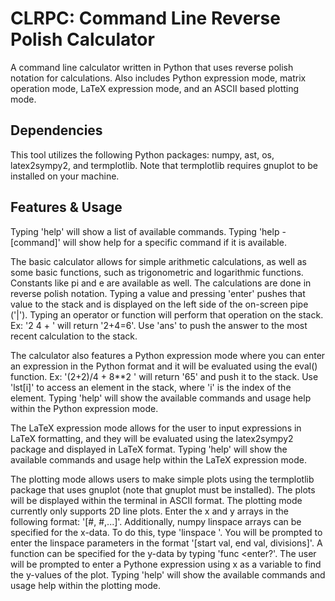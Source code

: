 # CLRPC: Command Line Reverse Polish Calculator
A command line calculator written in Python that uses reverse polish notation for calculations. Also includes Python expression mode, matrix operation mode, LaTeX expression mode, and an ASCII based plotting mode.

## Dependencies
This tool utilizes the following Python packages: numpy, ast, os, latex2sympy2, and termplotlib. Note that termplotlib requires gnuplot to be installed on your machine.

## Features & Usage
Typing 'help' will show a list of available commands. Typing 'help -[command]' will show help for a specific command if it is available.

The basic calculator allows for simple arithmetic calculations, as well as some basic functions, such as trigonometric and logarithmic functions. Constants like pi and e are available as well. The calculations are done in reverse polish notation. Typing a value and pressing 'enter' pushes that value to the stack and is displayed on the left side of the on-screen pipe ('|'). Typing an operator or function will perform that operation on the stack. Ex: '2 <enter> 4 <enter> + <enter>' will return '2+4=6'. Use 'ans' to push the answer to the most recent calculation to the stack.

The calculator also features a Python expression mode where you can enter an expression in the Python format and it will be evaluated using the eval() function. Ex: '(2+2)/4 + 8**2 <enter>' will return '65' and push it to the stack. Use 'lst[i]' to access an element in the stack, where 'i' is the index of the element. Typing 'help' will show the available commands and usage help within the Python expression mode.

The LaTeX expression mode allows for the user to input expressions in LaTeX formatting, and they will be evaluated using the latex2sympy2 package and displayed in LaTeX format. Typing 'help' will show the available commands and usage help within the LaTeX expression mode.

The plotting mode allows users to make simple plots using the termplotlib package that uses gnuplot (note that gnuplot must be installed). The plots will be displayed within the terminal in ASCII format. The plotting mode currently only supports 2D line plots. Enter the x and y arrays in the following format: '[#, #,...]'. Additionally, numpy linspace arrays can be specified for the x-data. To do this, type 'linspace <enter>'. You will be prompted to enter the linspace parameters in the format '[start val, end val, divisions]'. A function can be specified for the y-data by typing 'func <enter?'. The user will be prompted to enter a Pythone expression using x as a variable to find the y-values of the plot. Typing 'help' will show the available commands and usage help within the plotting mode.
